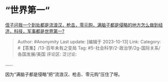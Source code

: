 # “世界第一“
[侄子问我一个到处都是流浪汉，枪击，零元购，满脑子都是侵略的地方怎么做到经济，科技，军事都是世界第一?](https://www.zhihu.com/question/614715103/answer/3248515092)

> Author: #Anonymity
> Last update: [编辑于 2023-10-13]
> Link:
> Category: #【答集】/13-百年未有之变局
> Tag: #5-社会科学/2-政治学/2g-国际关系/各国发展/美国
> 评论区:
> 泛讨论:

……

因为“满脑子都是侵略”把“流浪汉、枪击、零元购”压住了呀。
